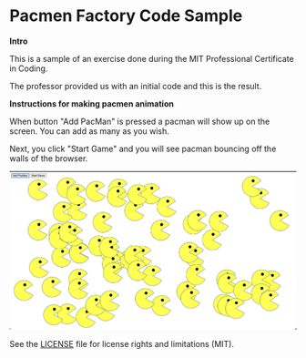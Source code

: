 # Pacmen Factory Code Sample

**Intro**

This is a sample of an exercise done during the MIT Professional Certificate in Coding.

The professor provided us with an initial code and this is the result.

**Instructions for making pacmen animation**

When button "Add PacMan" is pressed a pacman will show up on the screen. You can add as many as you wish. 

Next, you click "Start Game" and you will see pacman bouncing off the walls of the browser. 

<img src="images/pacmen-final.png">

See the <a href="/license.md">LICENSE</a> file for license rights and limitations (MIT).
